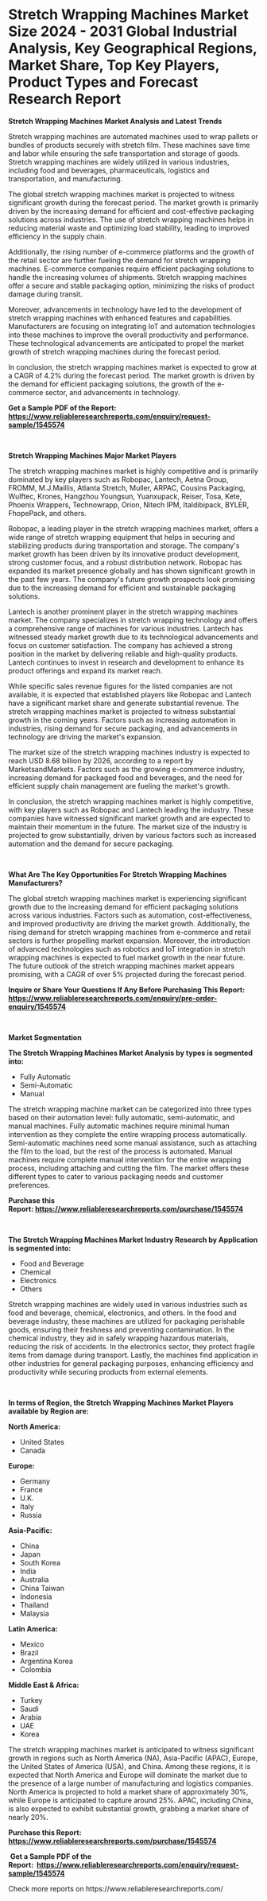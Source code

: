 <p><h1>Stretch Wrapping Machines Market Size 2024 - 2031 Global Industrial Analysis, Key Geographical Regions, Market Share, Top Key Players, Product Types and Forecast Research Report</h1></p><p><strong>Stretch Wrapping Machines Market Analysis and Latest Trends</strong></p>
<p><p>Stretch wrapping machines are automated machines used to wrap pallets or bundles of products securely with stretch film. These machines save time and labor while ensuring the safe transportation and storage of goods. Stretch wrapping machines are widely utilized in various industries, including food and beverages, pharmaceuticals, logistics and transportation, and manufacturing.</p><p>The global stretch wrapping machines market is projected to witness significant growth during the forecast period. The market growth is primarily driven by the increasing demand for efficient and cost-effective packaging solutions across industries. The use of stretch wrapping machines helps in reducing material waste and optimizing load stability, leading to improved efficiency in the supply chain.</p><p>Additionally, the rising number of e-commerce platforms and the growth of the retail sector are further fueling the demand for stretch wrapping machines. E-commerce companies require efficient packaging solutions to handle the increasing volumes of shipments. Stretch wrapping machines offer a secure and stable packaging option, minimizing the risks of product damage during transit.</p><p>Moreover, advancements in technology have led to the development of stretch wrapping machines with enhanced features and capabilities. Manufacturers are focusing on integrating IoT and automation technologies into these machines to improve the overall productivity and performance. These technological advancements are anticipated to propel the market growth of stretch wrapping machines during the forecast period.</p><p>In conclusion, the stretch wrapping machines market is expected to grow at a CAGR of 4.2% during the forecast period. The market growth is driven by the demand for efficient packaging solutions, the growth of the e-commerce sector, and advancements in technology.</p></p>
<p><strong>Get a Sample PDF of the Report:&nbsp; <a href="https://www.reliableresearchreports.com/enquiry/request-sample/1545574">https://www.reliableresearchreports.com/enquiry/request-sample/1545574</a></strong></p>
<p>&nbsp;</p>
<p><strong>Stretch Wrapping Machines Major Market Players</strong></p>
<p><p>The stretch wrapping machines market is highly competitive and is primarily dominated by key players such as Robopac, Lantech, Aetna Group, FROMM, M.J.Maillis, Atlanta Stretch, Muller, ARPAC, Cousins Packaging, Wulftec, Krones, Hangzhou Youngsun, Yuanxupack, Reiser, Tosa, Kete, Phoenix Wrappers, Technowrapp, Orion, Nitech IPM, Italdibipack, BYLER, FhopePack, and others.</p><p>Robopac, a leading player in the stretch wrapping machines market, offers a wide range of stretch wrapping equipment that helps in securing and stabilizing products during transportation and storage. The company's market growth has been driven by its innovative product development, strong customer focus, and a robust distribution network. Robopac has expanded its market presence globally and has shown significant growth in the past few years. The company's future growth prospects look promising due to the increasing demand for efficient and sustainable packaging solutions.</p><p>Lantech is another prominent player in the stretch wrapping machines market. The company specializes in stretch wrapping technology and offers a comprehensive range of machines for various industries. Lantech has witnessed steady market growth due to its technological advancements and focus on customer satisfaction. The company has achieved a strong position in the market by delivering reliable and high-quality products. Lantech continues to invest in research and development to enhance its product offerings and expand its market reach.</p><p>While specific sales revenue figures for the listed companies are not available, it is expected that established players like Robopac and Lantech have a significant market share and generate substantial revenue. The stretch wrapping machines market is projected to witness substantial growth in the coming years. Factors such as increasing automation in industries, rising demand for secure packaging, and advancements in technology are driving the market's expansion.</p><p>The market size of the stretch wrapping machines industry is expected to reach USD 8.68 billion by 2026, according to a report by MarketsandMarkets. Factors such as the growing e-commerce industry, increasing demand for packaged food and beverages, and the need for efficient supply chain management are fueling the market's growth.</p><p>In conclusion, the stretch wrapping machines market is highly competitive, with key players such as Robopac and Lantech leading the industry. These companies have witnessed significant market growth and are expected to maintain their momentum in the future. The market size of the industry is projected to grow substantially, driven by various factors such as increased automation and the demand for secure packaging.</p></p>
<p>&nbsp;</p>
<p><strong>What Are The Key Opportunities For Stretch Wrapping Machines Manufacturers?</strong></p>
<p><p>The global stretch wrapping machines market is experiencing significant growth due to the increasing demand for efficient packaging solutions across various industries. Factors such as automation, cost-effectiveness, and improved productivity are driving the market growth. Additionally, the rising demand for stretch wrapping machines from e-commerce and retail sectors is further propelling market expansion. Moreover, the introduction of advanced technologies such as robotics and IoT integration in stretch wrapping machines is expected to fuel market growth in the near future. The future outlook of the stretch wrapping machines market appears promising, with a CAGR of over 5% projected during the forecast period.</p></p>
<p><strong>Inquire or Share Your Questions If Any Before Purchasing This Report: <a href="https://www.reliableresearchreports.com/enquiry/pre-order-enquiry/1545574">https://www.reliableresearchreports.com/enquiry/pre-order-enquiry/1545574</a></strong></p>
<p>&nbsp;</p>
<p><strong>Market Segmentation</strong></p>
<p><strong>The Stretch Wrapping Machines Market Analysis by types is segmented into:</strong></p>
<p><ul><li>Fully Automatic</li><li>Semi-Automatic</li><li>Manual</li></ul></p>
<p><p>The stretch wrapping machine market can be categorized into three types based on their automation level: fully automatic, semi-automatic, and manual machines. Fully automatic machines require minimal human intervention as they complete the entire wrapping process automatically. Semi-automatic machines need some manual assistance, such as attaching the film to the load, but the rest of the process is automated. Manual machines require complete manual intervention for the entire wrapping process, including attaching and cutting the film. The market offers these different types to cater to various packaging needs and customer preferences.</p></p>
<p><strong>Purchase this Report:&nbsp;<a href="https://www.reliableresearchreports.com/purchase/1545574">https://www.reliableresearchreports.com/purchase/1545574</a></strong></p>
<p>&nbsp;</p>
<p><strong>The Stretch Wrapping Machines Market Industry Research by Application is segmented into:</strong></p>
<p><ul><li>Food and Beverage</li><li>Chemical</li><li>Electronics</li><li>Others</li></ul></p>
<p><p>Stretch wrapping machines are widely used in various industries such as food and beverage, chemical, electronics, and others. In the food and beverage industry, these machines are utilized for packaging perishable goods, ensuring their freshness and preventing contamination. In the chemical industry, they aid in safely wrapping hazardous materials, reducing the risk of accidents. In the electronics sector, they protect fragile items from damage during transport. Lastly, the machines find application in other industries for general packaging purposes, enhancing efficiency and productivity while securing products from external elements.</p></p>
<p>&nbsp;</p>
<p><strong>In terms of Region, the Stretch Wrapping Machines Market Players available by Region are:</strong></p>
<p>
    <p> <strong> North America: </strong>
        <ul>
            <li>United States</li>
            <li>Canada</li>
        </ul>
        </p> 
    <p> <strong> Europe: </strong>
        <ul>
            <li>Germany</li>
            <li>France</li>
            <li>U.K.</li>
            <li>Italy</li>
            <li>Russia</li>
        </ul>
        </p> 
    <p> <strong> Asia-Pacific: </strong>
        <ul>
            <li>China</li>
            <li>Japan</li>
            <li>South Korea</li>
            <li>India</li>
            <li>Australia</li>
            <li>China Taiwan</li>
            <li>Indonesia</li>
            <li>Thailand</li>
            <li>Malaysia</li>
        </ul>
        </p> 
    <p> <strong> Latin America: </strong>
        <ul>
            <li>Mexico</li>
            <li>Brazil</li>
            <li>Argentina Korea</li>
            <li>Colombia</li>
        </ul>
        </p> 
    <p> <strong> Middle East & Africa: </strong>
        <ul>
            <li>Turkey</li>
            <li>Saudi</li>
            <li>Arabia</li>
            <li>UAE</li>
            <li>Korea</li>
        </ul>
    </p>
    </p>
<p><p>The stretch wrapping machines market is anticipated to witness significant growth in regions such as North America (NA), Asia-Pacific (APAC), Europe, the United States of America (USA), and China. Among these regions, it is expected that North America and Europe will dominate the market due to the presence of a large number of manufacturing and logistics companies. North America is projected to hold a market share of approximately 30%, while Europe is anticipated to capture around 25%. APAC, including China, is also expected to exhibit substantial growth, grabbing a market share of nearly 20%.</p></p>
<p><strong>Purchase this Report: <a href="https://www.reliableresearchreports.com/purchase/1545574">https://www.reliableresearchreports.com/purchase/1545574</a></strong></p>
<p>&nbsp;<strong>Get a Sample PDF of the Report:&nbsp;&nbsp;<a href="https://www.reliableresearchreports.com/enquiry/request-sample/1545574">https://www.reliableresearchreports.com/enquiry/request-sample/1545574</a></strong></p>
<p><strong></strong></p>
<p>Check more reports on https://www.reliableresearchreports.com/</p>